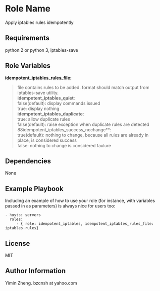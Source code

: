 Role Name
=========

Apply iptables rules idempotently

Requirements
------------

python 2 or python 3, iptables-save

Role Variables
--------------
  
 **idempotent_iptables_rules_file**:  
>  file contains rules to be added.
>  format should match output from iptables-save utility.  
 **idempotent_iptables_quiet**:  
>  false(default): display commands issued  
>  true:  display nothing  
 **idempotent_iptables_duplicate**:  
>  true: allow duplicate rules  
>  false(default): raise exception when duplicate rules are detected  
 88idempotent_iptables_success_nochange**:  
>  true(default): nothing to change, because all rules are already in place, is considered success  
>  false: nothing to change is considered faulure  

Dependencies
------------

None

Example Playbook
----------------

Including an example of how to use your role (for instance, with variables passed in as parameters) is always nice for users too:

    - hosts: servers
      roles:
         - { role: idempotent_iptables, idempotent_iptables_rules_file: iptables.rules}

License
-------

MIT

Author Information
------------------

Yimin Zheng. bzcnsh at yahoo.com
